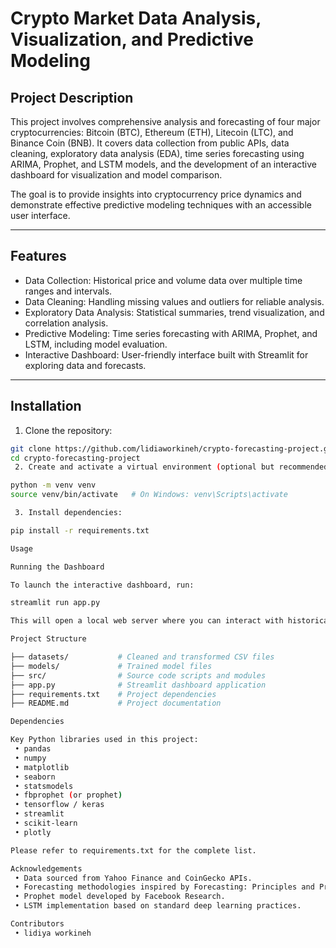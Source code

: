 # Crypto Market Data Analysis, Visualization, and Predictive Modeling

## Project Description

This project involves comprehensive analysis and forecasting of four major cryptocurrencies: Bitcoin (BTC), Ethereum (ETH), Litecoin (LTC), and Binance Coin (BNB). It covers data collection from public APIs, data cleaning, exploratory data analysis (EDA), time series forecasting using ARIMA, Prophet, and LSTM models, and the development of an interactive dashboard for visualization and model comparison.

The goal is to provide insights into cryptocurrency price dynamics and demonstrate effective predictive modeling techniques with an accessible user interface.

---

## Features

- Data Collection: Historical price and volume data over multiple time ranges and intervals.
- Data Cleaning: Handling missing values and outliers for reliable analysis.
- Exploratory Data Analysis: Statistical summaries, trend visualization, and correlation analysis.
- Predictive Modeling: Time series forecasting with ARIMA, Prophet, and LSTM, including model evaluation.
- Interactive Dashboard: User-friendly interface built with Streamlit for exploring data and forecasts.

---

## Installation

1. Clone the repository:

```bash
git clone https://github.com/lidiaworkineh/crypto-forecasting-project.git
cd crypto-forecasting-project
 2. Create and activate a virtual environment (optional but recommended):

python -m venv venv
source venv/bin/activate   # On Windows: venv\Scripts\activate

 3. Install dependencies:

pip install -r requirements.txt

Usage

Running the Dashboard

To launch the interactive dashboard, run:

streamlit run app.py

This will open a local web server where you can interact with historical data, forecasts, and model comparisons.

Project Structure

├── datasets/           # Cleaned and transformed CSV files
├── models/             # Trained model files
├── src/                # Source code scripts and modules
├── app.py              # Streamlit dashboard application
├── requirements.txt    # Project dependencies
├── README.md           # Project documentation

Dependencies

Key Python libraries used in this project:
 • pandas
 • numpy
 • matplotlib
 • seaborn
 • statsmodels
 • fbprophet (or prophet)
 • tensorflow / keras
 • streamlit
 • scikit-learn
 • plotly

Please refer to requirements.txt for the complete list.

Acknowledgements
 • Data sourced from Yahoo Finance and CoinGecko APIs.
 • Forecasting methodologies inspired by Forecasting: Principles and Practice (Hyndman & Athanasopoulos).
 • Prophet model developed by Facebook Research.
 • LSTM implementation based on standard deep learning practices.

Contributors
 • lidiya workineh
 
